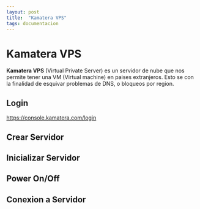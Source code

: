 ```yaml
---
layout: post
title:  "Kamatera VPS"
tags: documentacion
---
```

# Kamatera VPS
**Kamatera VPS** (Virtual Private Server) es un servidor de nube que nos permite tener una VM (Virtual machine) en paises extranjeros.
Esto se con la finalidad de esquivar problemas de DNS, o bloqueos por region.

## Login
https://console.kamatera.com/login

## Crear Servidor

## Inicializar Servidor

## Power On/Off

## Conexion a Servidor


